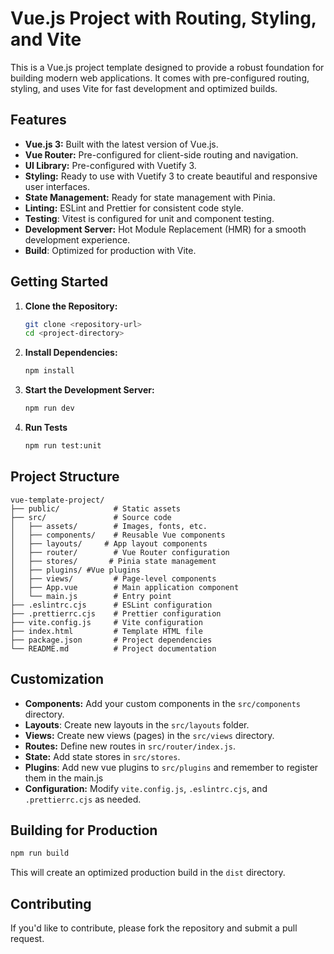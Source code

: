 # Vue.js Project with Routing, Styling, and Vite

This is a Vue.js project template designed to provide a robust foundation for building modern web applications. It comes with pre-configured routing, styling, and uses Vite for fast development and optimized builds.

## Features

- **Vue.js 3:** Built with the latest version of Vue.js.
- **Vue Router:** Pre-configured for client-side routing and navigation.
- **UI Library:** Pre-configured with Vuetify 3.
- **Styling:** Ready to use with Vuetify 3 to create beautiful and responsive user interfaces.
- **State Management:** Ready for state management with Pinia.
- **Linting:** ESLint and Prettier for consistent code style.
- **Testing**: Vitest is configured for unit and component testing.
- **Development Server:** Hot Module Replacement (HMR) for a smooth development experience.
- **Build**: Optimized for production with Vite.

## Getting Started

1.  **Clone the Repository:**

    ```bash
    git clone <repository-url>
    cd <project-directory>
    ```

2.  **Install Dependencies:**

    ```bash
    npm install
    ```

3.  **Start the Development Server:**

    ```bash
    npm run dev
    ```

4.  **Run Tests**

    ```bash
    npm run test:unit
    ```

## Project Structure

```
vue-template-project/
├── public/            # Static assets
├── src/               # Source code
│   ├── assets/        # Images, fonts, etc.
│   ├── components/    # Reusable Vue components
│   ├── layouts/     # App layout components
│   ├── router/        # Vue Router configuration
│   ├── stores/       # Pinia state management
│   ├── plugins/ #Vue plugins
│   ├── views/         # Page-level components
│   ├── App.vue        # Main application component
│   └── main.js        # Entry point
├── .eslintrc.cjs      # ESLint configuration
├── .prettierrc.cjs    # Prettier configuration
├── vite.config.js     # Vite configuration
├── index.html         # Template HTML file
├── package.json       # Project dependencies
└── README.md          # Project documentation
```

## Customization

- **Components:** Add your custom components in the `src/components` directory.
- **Layouts**: Create new layouts in the `src/layouts` folder.
- **Views:** Create new views (pages) in the `src/views` directory.
- **Routes:** Define new routes in `src/router/index.js`.
- **State:** Add state stores in `src/stores`.
- **Plugins**: Add new vue plugins to `src/plugins` and remember to register them in the main.js
- **Configuration:** Modify `vite.config.js`, `.eslintrc.cjs`, and `.prettierrc.cjs` as needed.

## Building for Production

```bash
npm run build
```

This will create an optimized production build in the `dist` directory.

## Contributing

If you'd like to contribute, please fork the repository and submit a pull request.
